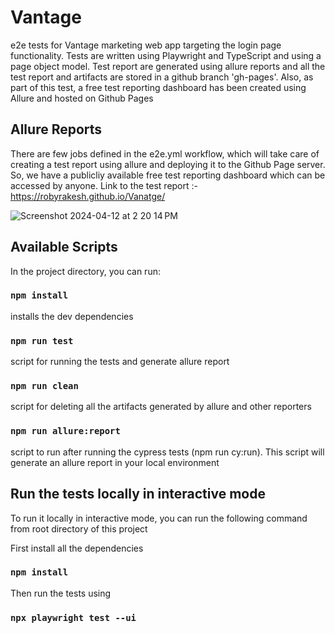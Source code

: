 
# Vantage 

e2e tests for Vantage marketing web app targeting the login page functionality. Tests are written using Playwright and TypeScript and using a page object model. Test report are generated using allure reports and all the test report and artifacts are stored in a github branch 'gh-pages'. Also, as part of this test, a free test reporting dashboard has been created using Allure and hosted on Github Pages

## Allure Reports

There are few jobs defined in the e2e.yml workflow, which will take care of creating a test report using allure and deploying it to the Github Page server. So, we have a publicliy available free test reporting dashboard which can be accessed by anyone. Link to the test report :- https://robyrakesh.github.io/Vanatge/

![Screenshot 2024-04-12 at 2 20 14 PM](https://github.com/robyrakesh/Vanatage/assets/47828587/3e1ce27b-017f-4597-ab5e-d3f9b4d46081)

## Available Scripts

In the project directory, you can run:

### `npm install`

installs the dev dependencies

### `npm run test`

script for running the tests and generate allure report

### `npm run clean`

script for deleting all the artifacts generated by allure and other reporters

### `npm run allure:report`

script to run after running the cypress tests (npm run cy:run). This script will generate an allure report in your local environment



## Run the tests locally in interactive mode

To run it locally in interactive mode, you can run the following command from root directory of this project

First install all the dependencies 
### `npm install` 
Then run the tests using 
### `npx playwright test --ui`


